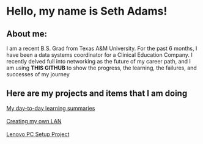 <H1> Hello, my name is Seth Adams!</H1>

<h2> About me:</h2>
<p> I am a recent B.S. Grad from Texas A&M University. For the past 6 months, I have been a data systems coordinator for a Clinical Education Company.
I recently delved full into networking as the future of my career path, and I am using <b>THIS GITHUB</b>  to show the progress, the learning, the failures, and successes of my journey</p>

<h2> Here are my projects and items that I am doing</h2>

[My day-to-day learning summaries](/day_to_day.md)
<br>
<br>
[Creating my own LAN](/CreatingALAN.md)
<br>
<br>
[Lenovo PC Setup Project](/LenovoPCSetupProject.md)



